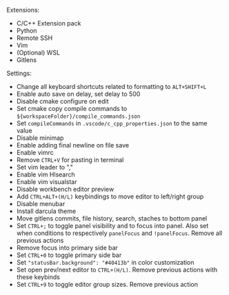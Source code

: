 Extensions:
* C/C++ Extension pack
* Python
* Remote SSH
* Vim
* (Optional) WSL
* Gitlens

Settings:
* Change all keyboard shortcuts related to formatting to `ALT+SHIFT+L`
* Enable auto save on delay, set delay to 500
* Disable cmake configure on edit
* Set cmake copy compile commands to `${workspaceFolder}/compile_commands.json`
* Set `compileCommands` in `.vscode/c_cpp_properties.json` to the same value
* Disable minimap
* Enable adding final newline on file save
* Enable vimrc
* Remove `CTRL+V` for pasting in terminal
* Set vim leader to ","
* Enable vim Hlsearch
* Enable vim visualstar
* Disable workbench editor preview
* Add `CTRL+ALT+(H/L)` keybindings to move editor to left/right group
* Disable menubar
* Install darcula theme
* Move gitlens commits, file history, search, staches to bottom panel
* Set `CTRL+;` to toggle panel visibility and to focus into panel.
Also set when conditions to respectively `panelFocus` and `!panelFocus`.
Remove all previous actions
* Remove focus into primary side bar
* Set `CTRL+0` to toggle primary side bar
* Set `"statusBar.background": "#40413b"` in color customization
* Set open prev/next editor to `CTRL+(H/L)`. Remove previous actions with these keybinds
* Set `CTRL+9` to toggle editor group sizes. Remove previous action

